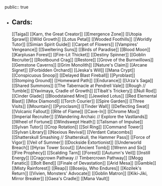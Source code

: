 public:: true
- ## Cards:
	[[Taiga]]
	[[Karn, the Great Creator]]
	[[Emergence Zone]]
	[[Utopia Sprawl]]
	[[Wild Growth]]
	[[Lotus Petal]]
	[[Wooded Foothills]]
	[[Worldly Tutor]]
	[[Simian Spirit Guide]]
	[[Carpet of Flowers]]
	[[Vampires' Vengeance]]
	[[Sweltering Suns]]
	[[Birds of Paradise]]
	[[Blood Moon]]
	[[Karplusan Forest]]
	[[Fire-Lit Thicket]]
	[[Destiny Spinner]]
	[[Goblin Recruiter]]
	[[Rootbound Crag]]
	[[Restore]]
	[[Grove of the Burnwillows]]
	[[Gemstone Caverns]]
	[[Grim Monolith]]
	[[Nature's Claim]]
	[[Arcane Signet]]
	[[Forbidden Orchard]]
	[[Jeska's Will]]
	[[Mana Crypt]]
	[[Conspicuous Snoop]]
	[[Delayed Blast Fireball]]
	[[Pyroblast]]
	[[Stomping Ground]]
	[[Homeward Path]]
	[[Endurance]]
	[[Urza's Saga]]
	[[Shared Summons]]
	[[The Tabernacle at Pendrell Vale]]
	[[Rough // Tumble]]
	[[Yavimaya, Cradle of Growth]]
	[[Tibalt's Trickery]]
	[[Null Rod]]
	[[Cinder Glade]]
	[[Bloodstained Mire]]
	[[Jeweled Lotus]]
	[[Red Elemental Blast]]
	[[Mox Diamond]]
	[[Torch Courier]]
	[[Spire Garden]]
	[[Three Visits]]
	[[Mountain]]
	[[Pyroclasm]]
	[[Tinder Wall]]
	[[Deflecting Swat]]
	[[Volcanic Fallout]]
	[[Rite of Flame]]
	[[Cave-In]]
	[[Chrome Mox]]
	[[Imperial Recruiter]]
	[[Wandering Archaic // Explore the Vastlands]]
	[[Wheel of Fortune]]
	[[Windswept Heath]]
	[[Talisman of Impulse]]
	[[Sylvan Tutor]]
	[[Crop Rotation]]
	[[Sol Ring]]
	[[Command Tower]]
	[[Sylvan Library]]
	[[Noxious Revival]]
	[[Verdant Catacombs]]
	[[Shatterskull Smashing // Shatterskull, the Hammer Pass]]
	[[Force of Vigor]]
	[[Veil of Summer]]
	[[Dockside Extortionist]]
	[[Underworld Breach]]
	[[Hyrax Tower Scout]]
	[[Ancient Tomb]]
	[[Wrenn and Six]]
	[[Fire Prophecy]]
	[[Scalding Tarn]]
	[[Forest]]
	[[Autumn's Veil]]
	[[Instill Energy]]
	[[Cragcrown Pathway // Timbercrown Pathway]]
	[[Mogg Fanatic]]
	[[Bolt Bend]]
	[[Finale of Devastation]]
	[[Arid Mesa]]
	[[Gamble]]
	[[Misty Rainforest]]
	[[Reap]]
	[[Boseiju, Who Endures]]
	[[Kozilek's Return]]
	[[Vivien, Monsters' Advocate]]
	[[Goblin Matron]]
	[[Kiki-Jiki, Mirror Breaker]]
	[[Gaea's Cradle]]
	[[Mana Vault]]
